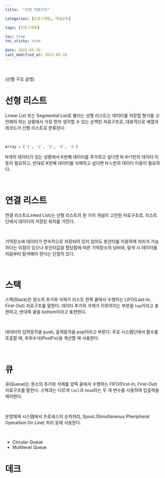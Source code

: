 ```yaml
---
title:  "선형 자료구조"

categories: [프로그래밍, 개념공부]

tags: [프로그래밍]

toc: true
toc_sticky: true
 
date: 2023-05-18
last_modified_at: 2023-05-18
---
```


<br>

(선형 구조 설명)

# 선형 리스트

Linear List 또는 Segmential List로 불리는 선형 리스트는 데이터를 저장할 형식을 고안해야 하는 상황에서 가장 먼저 생각할 수 있는 순백한 자료구조로, 대표적으로 배열과 레코드가 선형 리스트로 분류된다.

<br>

```python
Array = ['1', '2', '3', '4', '5']
```

N개의 데이터가 있는 상황에서 K번째 데이터를 추가하고 싶다면 N-K+1번의 데이터 이동이 필요하고, 반대로 K번째 데이터를 삭제하고 싶다면 N-L번의 데이터 이동이 필요하다.

<br>

# 연결 리스트

연결 리스트(Linked List)는 선형 리스트의 한 가지 개념이 고안된 자료구조로, 리스트단에서 데이터의 저장된 위치를 가진다.

<br>

기억장소에 데이터가 연속적으로 저장되어 있지 않아도 포인터를 이용하여 처리가 가능하다는 이점이 있으나 포인터값을 할당함에 따른 기억장소의 낭비와, 탐색 시 데이터를 처음부터 탐색해야 한다는 단점이 있다.

<br>

# 스택

스택(Stack)은 원소의 추가와 삭제가 리스트 한쪽 끝에서 수행하는 LIFO(Last-In, First-Out) 자료구조를 말한다. 데이터 추가와 삭제가 이루어지는 부분을 `top`이라고 표현하고, 반대쪽 끝을 bottom이라고 표현한다.

<br>

데이터의 입력동작을 push, 출력동작을 pop이라고 부른다. 주로 시스템단에서 함수를 호출할 때, 후위수식(PostFix)을 계산할 때 사용한다.

<br>

# 큐

큐(Queue)는 원소의 추가와 삭제를 양쪽 끝에서 수행하는 FIFO(First-In, First-Out) 자료구조를 말한다. 스택과는 다르게 `tail`과 `head`라는 두 개 변수를 사용하여 입출력을 제어한다.

<br>

운영체제 시스템에서 프로세스의 순차처리, SpooL(Simultaneous Pheripheral Operaition On Line) 처리 등에 사용한다.

<br>

- Circular Queue
- Multilevel Queue

# 데크